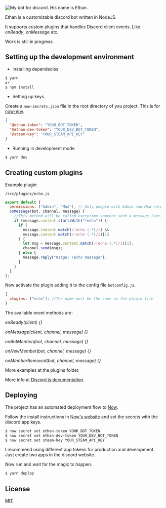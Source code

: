 ![My bot for discord. His name is Ethan.](https://camo.githubusercontent.com/17918ff7a0290f250fee52bc044ba7795445975e/687474703a2f2f692e696d6775722e636f6d2f514b316b717a322e706e67)

Ethan is a customizable discord bot written in NodeJS.

It supports custom plugins that handles Discord client events. Like _onReady_, _onMessage_ etc.

Work is still in progress.

## Setting up the development environment

* Installing dependecies

```bash
$ yarn
or
$ npm install
```

* Setting up keys

Create a `now-secrets.json` file in the root directory of you project. This is for [now-env](https://npmjs.org/package/now-env).

```json
{
  "@ethan-token": "YOUR_BOT_TOKEN",
  "@ethan-dev-token": "YOUR_DEV_BOT_TOKEN",
  "@steam-key": "YOUR_STEAM_API_KEY"
}
```

* Running in development mode

```bash
$ yarn dev
```

## Creating custom plugins

Example plugin:

`/src/plugins/echo.js`

```javascript
export default {
  permissions: ["Admin", "Mod"], // Only people with Admin and Mod roles will be able to use this command. Leave the array empty to everyone be able to use.
  onMessage(bot, channel, message) {
    //This method will be called everytime someone send a message (excluding our bot). the bot arg is the client instance, channel is the channel the message was sent and message is the user message.
    if (message.content.startsWith("!echo")) {
      if (
        message.content.match(/!echo (.*)/i) &&
        message.content.match(/!echo (.*)/i)[1]
      ) {
        let msg = message.content.match(/!echo (.*)/i)[1];
        channel.send(msg);
      } else {
        message.reply("Usage: !echo message");
      }
    }
  }
};
```

Now activate the plugin adding it to the config file `botconfig.js`.

```javascript
{
  plugins: ["echo"]; //The name must be the same as the plugin file
}
```

The available event methods are:

_onReady(client) {}_

_onMessage(client, channel, message) {}_

_onBotMention(bot, channel, message) {}_

_onNewMember(bot, channel, message) {}_

_onMemberRemoved(bot, channel, message) {}_

More examples at the plugins folder.

More info at [Discord.js documentation](https://discord.js.org/).

## Deploying

The project has an automated deployment flow to [Now](https://zeit.co).

Follow the install instructions in [Now's website](https://zeit.co) and set the secrets with the discord app keys.

```bash
$ now secret set ethan-token YOUR_BOT_TOKEN
$ now secret set ethan-dev-token YOUR_DEV_BOT_TOKEN
$ now secret set steam-key YOUR_STEAM_API_KEY
```

I recommend using different app tokens for production and development. Just create two apps in the discord website.

Now run and wait for the magic to happen.

```bash
$ yarn deploy
```

## License

[MIT](https://oss.ninja/mit/devnvll)
